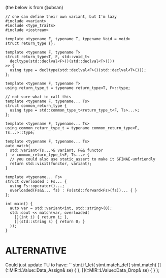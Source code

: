 
(the below is from @ubsan)

```
// one can define their own variant, but I'm lazy
#include <variant>
#include <type_traits>
#include <iostream>

template <typename F, typename T, typename Void = void>
struct return_type {};

template <typename F, typename T>
struct return_type<T, F, std::void_t<
  decltype(std::declval<F>()(std::declval<T>()))
>> {
  using type = decltype(std::declval<F>()(std::declval<T>()));
};

template <typename F, typename T>
using return_type_t = typename return_type<T, F>::type;

// not sure what to call this
template <typename F, typename... Ts>
struct common_return_type {
  using type = std::common_type_t<return_type_t<F, Ts>...>;
};

template <typename F, typename... Ts>
using common_return_type_t = typename common_return_type<F, Ts...>::type;

template <typename F, typename... Ts>
auto match(
  std::variant<Ts...>& variant, F&& functor
) -> common_return_type_t<F, Ts...> {
  // you could also use static_assert to make it SFINAE-unfriendly
  return std::visit(functor, variant);
}

template <typename... Fs>
struct overloaded : Fs... {
  using Fs::operator()...;
  overloaded(Fs&&... fs) : Fs(std::forward<Fs>(fs))... { }
};

int main() {
  auto var = std::variant<int, std::string>(0);
  std::cout << match(var, overloaded(
    [](int i) { return i; },
    [](std::string s) { return 0; }
  ));
}
```



ALTERNATIVE
===========

Could just update TU to have:
``
stmt.if_let(
stmt.match_def(
stmt.match(
    [](::MIR::LValue::Data_Assign& se) {
    },
    [](::MIR::LValue::Data_Drop& se) {
    }
    );
```
